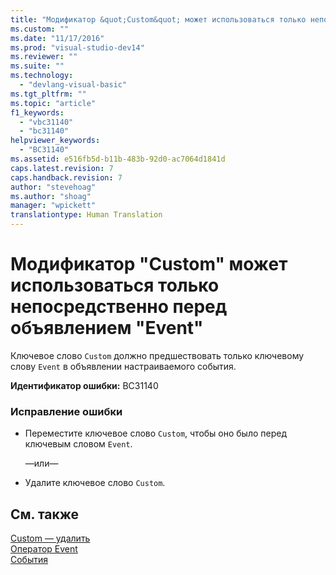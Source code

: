 ```yaml
---
title: "Модификатор &quot;Custom&quot; может использоваться только непосредственно перед объявлением &quot;Event&quot; | Microsoft Docs"
ms.custom: ""
ms.date: "11/17/2016"
ms.prod: "visual-studio-dev14"
ms.reviewer: ""
ms.suite: ""
ms.technology: 
  - "devlang-visual-basic"
ms.tgt_pltfrm: ""
ms.topic: "article"
f1_keywords: 
  - "vbc31140"
  - "bc31140"
helpviewer_keywords: 
  - "BC31140"
ms.assetid: e516fb5d-b11b-483b-92d0-ac7064d1841d
caps.latest.revision: 7
caps.handback.revision: 7
author: "stevehoag"
ms.author: "shoag"
manager: "wpickett"
translationtype: Human Translation
---
```

# Модификатор &quot;Custom&quot; может использоваться только непосредственно перед объявлением &quot;Event&quot;
Ключевое слово `Custom` должно предшествовать только ключевому слову `Event` в объявлении настраиваемого события.  
  
 **Идентификатор ошибки:** BC31140  
  
### Исправление ошибки  
  
-   Переместите ключевое слово `Custom`, чтобы оно было перед ключевым словом `Event`.  
  
     —или—  
  
-   Удалите ключевое слово `Custom`.  
  
## См. также  
 [Custom — удалить](http://msdn.microsoft.com/ru-ru/dc62be07-c896-4866-a533-982a661d143f)   
 [Оператор Event](../../visual-basic/language-reference/statements/event-statement.md)   
 [События](../../visual-basic/programming-guide/language-features/events/events.md)